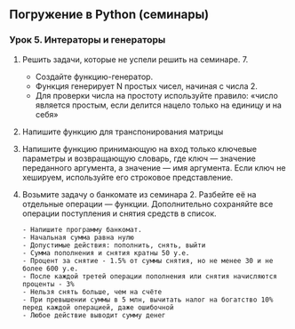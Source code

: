 ## Погружение в Python (семинары)
### Урок 5. Интераторы и генераторы

1. Решить задачи, которые не успели решить на семинаре.
   7.
   * Создайте функцию-генератор.
   * Функция генерирует N простых чисел, начиная с числа 2.
   * Для проверки числа на простоту используйте правило: «число является простым, если делится нацело только на единицу и на себя»

3. Напишите функцию для транспонирования матрицы
4. Напишите функцию принимающую на вход только ключевые параметры и возвращающую словарь, где ключ — значение переданного аргумента, а значение — имя аргумента. Если ключ не хешируем, используйте его строковое представление.
5. Возьмите задачу о банкомате из семинара 2. Разбейте её на отдельные операции — функции. Дополнительно сохраняйте все операции поступления и снятия средств в список.
   ```
   - Напишите программу банкомат.
   - Начальная сумма равна нулю
   - Допустимые действия: пополнить, снять, выйти
   - Сумма пополнения и снятия кратны 50 у.е.
   - Процент за снятие - 1.5% от суммы снятия, но не менее 30 и не более 600 у.е.
   - После каждой третей операции пополнения или снятия начисляются проценты - 3%
   - Нельзя снять больше, чем на счёте
   - При превышении суммы в 5 млн, вычитать налог на богатство 10% 
   перед каждой операцией, даже ошибочной
   - Любое действие выводит сумму денег
   ```
   